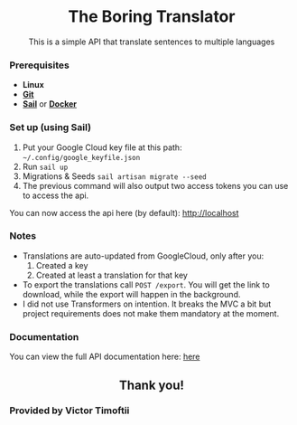 <h1 align="center">
  The Boring Translator
</h1>
<p align="center">This is a simple API that translate sentences to multiple languages</p>

### Prerequisites
 - **Linux**
 - [**Git**](https://www.atlassian.com/git/tutorials/install-git)
 - [**Sail**](https://laravel.com/docs/8.x/sail#installation) or [**Docker**](https://docs.docker.com/engine/installation/)

### Set up (using Sail)
1. Put your Google Cloud key file at this path: `~/.config/google_keyfile.json` 
2. Run `sail up`
3. Migrations & Seeds `sail artisan migrate --seed`
4. The previous command will also output two access tokens you can use to access the api.

You can now access the api here (by default): [http://localhost](http://localhost/api)

### Notes
* Translations are auto-updated from GoogleCloud, only after you:
    1. Created a key
    2. Created at least a translation for that key
* To export the translations call `POST /export`. You will get the link to download, while the export will happen in the background.
* I did not use Transformers on intention. It breaks the MVC a bit but project requirements does not make them mandatory at the moment.

### Documentation
You can view the full API documentation here: [here](https://documenter.getpostman.com/view/273833/TW6up91U)

<h2 align="center"> Thank you! </h2>
<h3> Provided by Victor Timoftii </h3>
